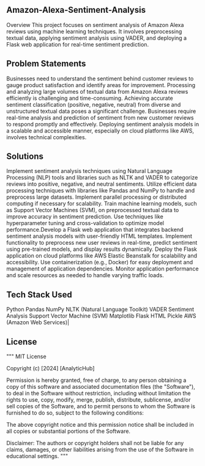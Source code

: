 ## Amazon-Alexa-Sentiment-Analysis
Overview
This project focuses on sentiment analysis of Amazon Alexa reviews using machine learning techniques. It involves preprocessing textual data, applying sentiment analysis using VADER, and deploying a Flask web application for real-time sentiment prediction.
## Problem Statements
Businesses need to understand the sentiment behind customer reviews to gauge product satisfaction and identify areas for improvement. Processing and analyzing large volumes of textual data from Amazon Alexa reviews efficiently is challenging and time-consuming.
Achieving accurate sentiment classification (positive, negative, neutral) from diverse and unstructured textual data poses a significant challenge. Businesses require real-time analysis and prediction of sentiment from new customer reviews to respond promptly and effectively. Deploying sentiment analysis models in a scalable and accessible manner, especially on cloud platforms like AWS, involves technical complexities.
## Solutions
Implement sentiment analysis techniques using Natural Language Processing (NLP) tools and libraries such as NLTK and VADER to categorize reviews into positive, negative, and neutral sentiments.
Utilize efficient data processing techniques with libraries like Pandas and NumPy to handle and preprocess large datasets. Implement parallel processing or distributed computing if necessary for scalability.
Train machine learning models, such as Support Vector Machines (SVM), on preprocessed textual data to improve accuracy in sentiment prediction. Use techniques like hyperparameter tuning and cross-validation to optimize model performance.Develop a Flask web application that integrates backend sentiment analysis models with user-friendly HTML templates. Implement functionality to preprocess new user reviews in real-time, predict sentiment using pre-trained models, and display results dynamically.
Deploy the Flask application on cloud platforms like AWS Elastic Beanstalk for scalability and accessibility. Use containerization (e.g., Docker) for easy deployment and management of application dependencies. Monitor application performance and scale resources as needed to handle varying traffic loads.
## Tech Stack Used
Python
Pandas
NumPy
NLTK (Natural Language Toolkit)
VADER Sentiment Analysis
Support Vector Machine (SVM)
Matplotlib
Flask
HTML
Pickle
AWS (Amazon Web Services)|
## License
""" MIT License

Copyright (c) [2024] [AnalyticHub]

Permission is hereby granted, free of charge, to any person obtaining a copy of this software and associated documentation files (the "Software"), to deal in the Software without restriction, including without limitation the rights to use, copy, modify, merge, publish, distribute, sublicense, and/or sell copies of the Software, and to permit persons to whom the Software is furnished to do so, subject to the following conditions:

The above copyright notice and this permission notice shall be included in all copies or substantial portions of the Software.

Disclaimer: The authors or copyright holders shall not be liable for any claims, damages, or other liabilities arising from the use of the Software in educational settings. """
